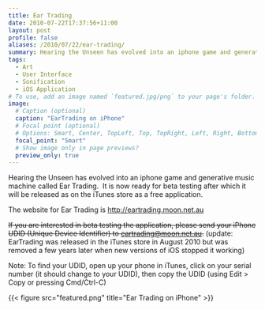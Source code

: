 ```yaml
---
title: Ear Trading
date: 2010-07-22T17:37:56+11:00
layout: post
profile: false
aliases: /2010/07/22/ear-trading/
summary: Hearing the Unseen has evolved into an iphone game and generative music machine called Ear Trading.  It is now ready for beta testing after which it will be released as on the iTunes store as a free application.
tags:
  - Art
  - User Interface
  - Sonification
  - iOS Application
# To use, add an image named `featured.jpg/png` to your page's folder. 
image:
  # Caption (optional)
  caption: "EarTrading on iPhone"
  # Focal point (optional)
  # Options: Smart, Center, TopLeft, Top, TopRight, Left, Right, BottomLeft, Bottom, BottomRight
  focal_point: "Smart"
  # Show image only in page previews?
  preview_only: true
---
```

Hearing the Unseen has evolved into an iphone game and generative music machine called Ear Trading.  It is now ready for beta testing after which it will be released as on the iTunes store as a free application.

The website for Ear Trading is http://eartrading.moon.net.au

~~If you are interested in beta testing the application, please send your iPhone UDID (Unique Device Identifier) to <a href="mailto:eartrading@moon.net.au">eartrading@moon.net.au</a>.~~ (update: EarTrading was released in the iTunes store in August 2010 but was removed a few years later when new versions of iOS stopped it working)

Note: To find your UDID, open up your phone in iTunes, click on your serial number (it should change to your UDID), then copy the UDID (using Edit > Copy or pressing Cmd/Ctrl-C)

{{< figure src="featured.png" title="Ear Trading on iPhone" >}}
